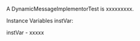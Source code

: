 A DynamicMessageImplementorTest is xxxxxxxxx.Instance Variables	instVar:		<Object>instVar	- xxxxx